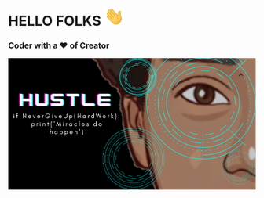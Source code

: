 # HELLO FOLKS <img src="https://raw.githubusercontent.com/che00001/che00001/master/assets/waving.gif" width="40px">


<h3>Coder with a ♥️ of Creator</h3>

<img src="https://raw.githubusercontent.com/che00001/che00001/master/assets/Banner.png">
